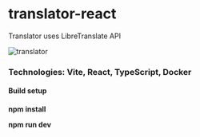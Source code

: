 # translator-react

Translator uses LibreTranslate API

![translator](https://user-images.githubusercontent.com/98091205/178945959-77c5a773-7cb5-43cc-8faa-9e6c330b891b.jpg)

<h3>Technologies: Vite, React, TypeScript, Docker</h3>

<h4>Build setup<h4>

npm install

npm run dev
